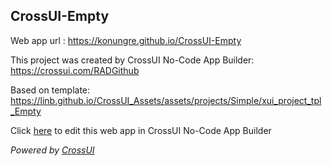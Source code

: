 ## CrossUI-Empty
Web app url : https://konungre.github.io/CrossUI-Empty

This project was created by CrossUI No-Code App Builder: https://crossui.com/RADGithub

Based on template: https://linb.github.io/CrossUI_Assets/assets/projects/Simple/xui_project_tpl_Empty

Click [here](https://crossui.com/RADGithub/#!from=github&owner=konungre&repo=CrossUI-Empty) to edit this web app in CrossUI No-Code App Builder

<i>Powered by [CrossUI](https://crossui.com)</i>
